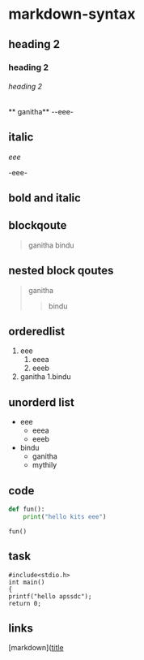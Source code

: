 # markdown-syntax
## heading 2
### heading 2
###### heading 2
** ganitha**
--eee-
## italic
*eee*

-eee-
## bold and italic
## blockqoute
>ganitha
>bindu
## nested block qoutes
>ganitha
>>bindu
## orderedlist
1. eee 
     1. eeea
     2. eeeb
2. ganitha
     1.bindu  
## unorderd list
- eee
     * eeea
     * eeeb
- bindu
     + ganitha
     + mythily
## code
```python
def fun():
    print("hello kits eee")
```
```
fun()
```
## task
```
#include<stdio.h>
int main()
{
printf("hello apssdc");
return 0;
```
## links
[markdown]([title](https://www.example.com)






